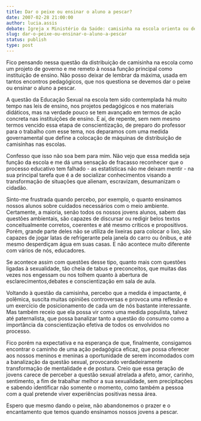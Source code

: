```yaml
---
title: Dar o peixe ou ensinar o aluno a pescar?
date: 2007-02-28 21:00:00
author: lucia.assis
debate: Igreja x Ministério da Saúde: camisinha na escola orienta ou desorienta?
slug: dar-o-peixe-ou-ensinar-o-aluno-a-pescar
status: publish 
type: post
---
```


Fico pensando nessa questão da distribuição de camisinha na escola como um projeto de governo e me remeto à nossa função principal como instituição de ensino. Não posso deixar de lembrar da máxima, usada em tantos encontros pedagógicos, que nos questiona se devemos dar o peixe ou ensinar o aluno a pescar.   

  

A questão da Educação Sexual na escola tem sido contemplada há muito tempo nas leis de ensino, nos projetos pedagógicos e nos materiais didáticos, mas na verdade pouco se tem avançado em termos de ação concreta nas instituições de ensino. E aí, de repente, sem nem mesmo termos vencido essa etapa de conscientização, de preparo do professor para o trabalho com esse tema, nos deparamos com uma medida governamental que define a colocação de máquinas de distribuição de camisinhas nas escolas.  

  

Confesso que isso não soa bem para mim. Não vejo que essa medida seja função da escola e me dá uma sensação de fracasso reconhecer que o processo educativo tem falhado - as estatísticas não me deixam mentir - na sua principal tarefa que é a de socializar conhecimentos visando a transformação de situações que alienam, escravizam, desumanizam o cidadão.  

  

Sinto-me frustrada quando percebo, por exemplo, o quanto ensinamos nossos alunos sobre cuidados necessários com o meio ambiente. Certamente, a maioria, senão todos os nossos jovens alunos, sabem das questões ambientais, são capazes de discursar ou redigir belos textos conceitualmente corretos, coerentes e até mesmo críticos e propositivos. Porém, grande parte deles não se utiliza de lixeiras para colocar o lixo, são capazes de jogar latas de refrigerante pela janela do carro ou ônibus, e até mesmo desperdiçam água em suas casas. E não acontece muito diferente com vários de nós, educadores.  

  

Se acontece assim com questões desse tipo, quanto mais com questões ligadas à sexualidade, tão cheia de tabus e preconceitos, que muitas das vezes nos engessam ou nos tolhem quanto à abertura de esclarecimentos,debates e conscientização em sala de aula.  

  

Voltando à questão da camisinha, percebo que a medida é impactante, é polêmica, suscita muitas opiniões controversas e provoca uma reflexão e um exercício de posicionamento de cada um de nós bastante interessante. Mas também receio que ela possa vir como uma medida populista, talvez até paternalista, que possa banalizar tanto a questão do consumo como a importância da conscientização efetiva de todos os envolvidos no processo.   

  

Fico porém na expectativa e na esperança de que, finalmente, consigamos encontrar o caminho de uma ação pedagógica eficaz, que possa oferecer aos nossos meninos e meninas a oportunidade de serem incomodados com a banalização da questão sexual, provocando verdadeiramente transformação de mentalidade e de postura. Creio que essa geração de jovens carece de perceber a questão sexual atrelada a afeto, amor, carinho, sentimento, a fim de trabalhar melhor a sua sexualidade, sem precipitações e sabendo identificar não somente o momento, como também a pessoa com a qual pretende viver experiências positivas nessa área.  

  

Espero que mesmo dando o peixe, não abandonemos o prazer e o encantamento que temos quando ensinamos nossos jovens a pescar.
